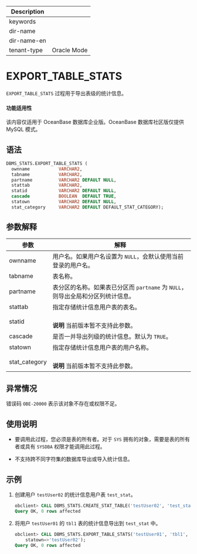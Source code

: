 | Description   |                 |
|---------------|-----------------|
| keywords      |                 |
| dir-name      |                 |
| dir-name-en   |                 |
| tenant-type   | Oracle Mode     |

# EXPORT_TABLE_STATS 

`EXPORT_TABLE_STATS` 过程用于导出表级的统计信息。

  <main id="notice" >
    <h4>功能适用性</h4>
    <p>该内容仅适用于 OceanBase 数据库企业版。OceanBase 数据库社区版仅提供 MySQL 模式。</p>
  </main>

## 语法 

```sql
DBMS_STATS.EXPORT_TABLE_STATS (
  ownname           VARCHAR2, 
  tabname           VARCHAR2, 
  partname          VARCHAR2 DEFAULT NULL,
  stattab           VARCHAR2, 
  statid            VARCHAR2 DEFAULT NULL,
  cascade           BOOLEAN  DEFAULT TRUE,
  statown           VARCHAR2 DEFAULT NULL,
  stat_category     VARCHAR2 DEFAULT DEFAULT_STAT_CATEGORY);
```

## 参数解释 

|      参数      |                                 解释                               |
|---------------|--------------------------------------------------------------------|
| ownname       | 用户名。如果用户名设置为 `NULL`，会默认使用当前登录的用户名。             |
| tabname       | 表名称。                                                            |
| partname      | 表分区的名称。如果表已分区而 `partname` 为 `NULL`，则导出全局和分区列统计信息。 |
| stattab       | 指定存储统计信息用户表的表名。                                        |
| statid        | <br> **说明**  当前版本暂不支持此参数。</br>              |
| cascade       | 是否一并导出列级的统计信息。默认为 `TRUE`。                            |
| statown       | 指定存储统计信息用户表的用户名称。                                     |
| stat_category | <br> **说明**  当前版本暂不支持此参数。</br>              |


## 异常情况 

错误码 `OBE-20000` 表示该对象不存在或权限不足。

## 使用说明 

* 要调用此过程，您必须是表的所有者。对于 `SYS` 拥有的对象，需要是表的所有者或具有 `SYSDBA` 权限才能调用此过程。  

* 不支持跨不同字符集的数据库导出或导入统计信息。

## 示例 

1. 创建用户 `testUser02` 的统计信息用户表 `test_stat`。

   ```sql
   obclient> CALL DBMS_STATS.CREATE_STAT_TABLE('testUser02', 'test_stat');
   Query OK, 0 rows affected
   ```

2. 将用户 `testUser01` 的 `tbl1` 表的统计信息导出到 `test_stat` 中。

   ```sql
   obclient> CALL DBMS_STATS.EXPORT_TABLE_STATS('testUser01', 'tbl1', stattab=>'test_stat', 
       statown=>'testUser02');
   Query OK, 0 rows affected
   ```